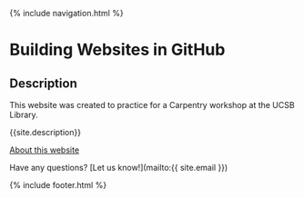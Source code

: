 {% include navigation.html %}
# Building Websites in GitHub

## Description
This website was created to practice for a Carpentry workshop at the UCSB Library.

{{site.description}}

[About this website](about)

Have any questions? [Let us know!](mailto:{{ site.email }})

{% include footer.html %}
